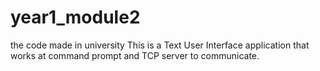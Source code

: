 # year1_module2
the code made in university
This is a Text User Interface application that works at command prompt 
and TCP server to communicate.
